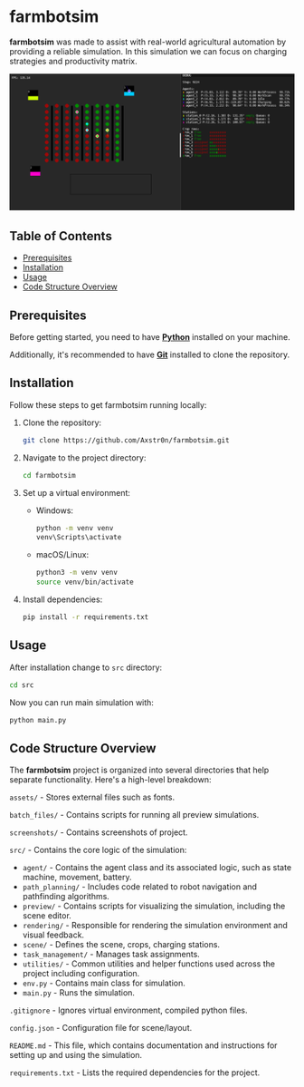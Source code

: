 # farmbotsim

**farmbotsim** was made to assist with real-world agricultural automation by providing a reliable simulation. In this simulation we can focus on charging strategies and productivity matrix.

![demo_screenshot](screenshots/screenshot1.png)

## Table of Contents
- [Prerequisites](#prerequisites)
- [Installation](#installation)
- [Usage](#usage)
- [Code Structure Overview](#code-structure-overview)

## Prerequisites

Before getting started, you need to have **[Python](https://www.python.org/downloads/)** installed on your machine.

Additionally, it's recommended to have **[Git](https://git-scm.com/)** installed to clone the repository.

## Installation

Follow these steps to get farmbotsim running locally:

1. Clone the repository:
   ```bash
   git clone https://github.com/Axstr0n/farmbotsim.git
   ```

2. Navigate to the project directory:
    ```bash
    cd farmbotsim
    ```

3. Set up a virtual environment:
    - Windows:
        ```bash
        python -m venv venv
        venv\Scripts\activate
        ```
    - macOS/Linux:
        ```bash
        python3 -m venv venv
        source venv/bin/activate
        ```

4. Install dependencies:
    ```bash
    pip install -r requirements.txt
    ```

## Usage
After installation change to `src` directory:
```bash
cd src
```
Now you can run main simulation with:
```bash
python main.py
```

## Code Structure Overview

The **farmbotsim** project is organized into several directories that help separate functionality. Here's a high-level breakdown:

`assets/` - Stores external files such as fonts.

`batch_files/` - Contains scripts for running all preview simulations.

`screenshots/` - Contains screenshots of project.

`src/` - Contains the core logic of the simulation:
- `agent/` - Contains the agent class and its associated logic, such as state machine, movement, battery.
- `path_planning/` - Includes code related to robot navigation and pathfinding algorithms.
- `preview/` - Contains scripts for visualizing the simulation, including the scene editor.
- `rendering/` - Responsible for rendering the simulation environment and visual feedback.
- `scene/` - Defines the scene, crops, charging stations.
- `task_management/` - Manages task assignments.
- `utilities/` - Common utilities and helper functions used across the project including configuration.
- `env.py` - Contains main class for simulation.
- `main.py` - Runs the simulation.

`.gitignore` - Ignores virtual environment, compiled python files.

`config.json` - Configuration file for scene/layout.

`README.md` - This file, which contains documentation and instructions for setting up and using the simulation.

`requirements.txt` - Lists the required dependencies for the project.

